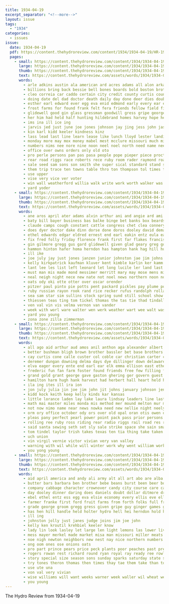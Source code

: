```yaml
---
title: 1934-04-19
excerpt_separator: "<!--more-->"
layout: issue
tags:
  - "1934"
categories:
  - issues
issue:
  date: 1934-04-19
  pdf: https://content.thehydroreview.com/content/1934/1934-04-19/HR-1934-04-19.pdf
  pages:
    - small: https://content.thehydroreview.com/content/1934/1934-04-19/small/HR-1934-04-19-01.jpg
      large: https://content.thehydroreview.com/content/1934/1934-04-19/large/HR-1934-04-19-01.jpg
      thumb: https://content.thehydroreview.com/content/1934/1934-04-19/thumbnails/HR-1934-04-19-01.jpg
      text: https://content.thehydroreview.com/assets/words/1934/1934-04-19/HR-1934-04-19-01.txt
      words:
        - arle adkins austin ala american ard acres adams all alon arkansas alfred are april able area apache america aid and alva
        - billions bring back bessie bell bones boards bold boston brothers burgman both bebe buggy big been brother bradley bowling bassler business brands browne bixler beers brought binger best boys bill bridge bryson but block blaze brown baptist buy braly better brack
        - cleo correia car caddo certain city credit county curtis council christian cattle cox congress cantrell creek cane cream cobb cant court corn company came coffee course cause come con church charles class cotton case
        - doing date del dad doctor death daily day done deer dies doubt days der drilling during dooley daughters does ditmore decker
        - esther earl edward ever egg eva enid edmond early every ear east
        - frost farms for found frank felt fera friends fellow field fight from friday farm first foot fort few flowers froese flood fire frazier free
        - glidewell good gin glass gressman goodwill gress gripe george given green gene gone geary gave goods gaston garden goe
        - her him had held half hunting hildebrand homes harvey hope heaton hall hai holmes hater hermes hor howard hesser hike hamburger hot home hendrix hurt house herndon hold hume head hala harry helen hinton hime has high hosey hydro
        - ims ina ill ice ing
        - jarvis jed just june joe jones johnson jay jing jess john jas
        - kin karl kidd keeler kindness kinz
        - lass lead last line learn lease like lunch lloyd lester landis land lydia life leaders lamb lake late large loss left lips larger less louie
        - monday more may mox money mabel mest mcclure missouri much mildred mary made man most maguire many must miller melody munds meas men mittie march mee mount mile morn mens miles morning maid miss moore moody matter members mer
        - numbers nims nee nore nine noon neel noel north need name neels now new not night near nation nell neck
        - office over owns orders only old oto
        - pro perle persons pan pas pasa people pope pieper piece proctor plate pastor pop page poe president present place press prey pounds proper point part pay pall
        - rear road riggs race roberts rece ruby room rader raymond roads ronald red river roge roll royal reel ried roberson ready riding
        - sale seed sam sons son smith she super sical standard stand staff stolen scott said second shirts shore smoke such saturday shon stove stills stock struck saw spare sherry state see simmons salt sacks standing states suit stewart shall sunday sion service small sorrow seiling sea set shows stole springs school solo
        - them trip trace ten towns table thro ton thompson tol times tex taylor the teacher talk tory tomlin tie truly town too thu tank teas than trailer tailor
        - use upper
        - vise very vice ver voter
        - win wall weatherford willia walk write work worth walker was went wells wonder want wil ways won warner well while wheat week working words west wayne way with whistle will wren water works
        - yard yoder
    - small: https://content.thehydroreview.com/content/1934/1934-04-19/small/HR-1934-04-19-02.jpg
      large: https://content.thehydroreview.com/content/1934/1934-04-19/large/HR-1934-04-19-02.jpg
      thumb: https://content.thehydroreview.com/content/1934/1934-04-19/thumbnails/HR-1934-04-19-02.jpg
      text: https://content.thehydroreview.com/assets/words/1934/1934-04-19/HR-1934-04-19-02.txt
      words:
        - ane aros april ater adams alvin arthur ani and angie ard ami aubrey arch alma appleman albert anton ago able ask adkins all aca ava aid aleen are american
        - baty bill bayer business bas balke binge bet banks box beards beans bars ben back baby buy ber blum but better bate bal bird boot books blow barn bible boschert bon bickell brence bethel brother boys blacks bos baus board bowe bessie bart been bag billy branson bryon
        - claude camps cough constant cattle congress chet clea connery church cloud cant crosswhite coats company cope colony can chamber call chilli cox cline cantrell city chief cody cam crawford czar cold cheap calle cases cruse coker court clinton coulter chi carver came coffee cushing
        - does dyer doctor dake dinn dorse done doros dooley david demand della dors day duncan dewey dare daughter ditmore don dry ded dill dinner davie
        - ethel edwards edgar eldred ernest end earl eakin entz eula east every elmer eld
        - fix fred folly friday florence frank first far flakes francis from fan fine fam fight frid flag few floyd farm ferguson fage fay for force
        - gin gilmore gregg gus gard glidewell given glad geary greg goan george grant ghering grain greet gut govern goods
        - hammon hinton hafer homa herndon has hampton hank hag hill humphrey hosey host hom hot helen huss harry her house havel homes herman harm home had hydro hobart henry hose
        - ill ike
        - joe july jay just jones janzen junior johnston jae jim johns jordan jin
        - kelly kirkpatrick kaufman kluver kent kimble karlin ker kamm krehbiel keys
        - lant lee les list left leonard let long lucile ler land last louise logan lake laber liberty lone lynn leola lou low laundry live legon lay labor
        - must man mis made mond messimer merritt mary may mose mens miller miss maude monday mon millard mustard moser mil most mead myrl morning marion mex model mix mervin
        - neal neigh night nece new nate not noel news northern noon note now near ner
        - oats ody oki otte otter over oscar orender
        - pitzer paul pinto pie potts pent packard pickles pay plume pounds peer private par pork pack pound peat perry plan per phoenix potter
        - ruby russian rayon rook rand rice recker rufus randolph rolla run rando rent russell rowland roy real
        - sea sam star sim sullins stock spring sund still school show see sone soap short simpson son sister supper sun striker she sons senior safe sunday sper special saturday spain stockton sou sickles sylvester sheffer stewart sick shannon silk search southern sains sua smith som
        - thiessen teas ting tom tickel thomas the tas tie thad tindall talkington taw thelma take talk tenn teale then thomason texas tho them triplett thet thirsk theron
        - ven val vin vis velma vernon van vander
        - week with worl ware walter wen werk weather wart wee walt wason wal went worley wagner worker wat wilma werley weldon was wynona williamson winkleman wash won will work wright woodrow weatherford white watson williams well walk
        - yard you young
        - zona zone zilla zimmerman
    - small: https://content.thehydroreview.com/content/1934/1934-04-19/small/HR-1934-04-19-03.jpg
      large: https://content.thehydroreview.com/content/1934/1934-04-19/large/HR-1934-04-19-03.jpg
      thumb: https://content.thehydroreview.com/content/1934/1934-04-19/thumbnails/HR-1934-04-19-03.jpg
      text: https://content.thehydroreview.com/assets/words/1934/1934-04-19/HR-1934-04-19-03.txt
      words:
        - all ago aid arthur aud amos anil anthon aga alexander albert ates ane ami austin april and age arbes ard ary are ann
        - better bushman bligh brown brother bassler bet base brothers bank brought bones boise bridge born ball bessie bill burl bell but business buggy bob bear blum beth bring bot bright been both beckham bance busta ber body big bertha burkhalter bowels betty boys bee
        - cay curtis cone calle custer col coble car christian carter clark class claude close crawford canada cloud civil current canyon con college caddo cry cox crissman colony chief cin coffee count city clear carly cake creason cordell character cope charlie cobb clancy colon coker cutting carney clause cad county can callison calvin channel case colo church charles chase creek cecil cedar chester craig
        - deremer dungan downing delma days dye dillinger down delaware dose day double dodge dickey denham dar denver during date dora demand dinner davis daughter dage don doria decker
        - elva eager every ente end earl ear elk emma ellison east ethel eldred ean enid
        - frederic fun fan farm foster found friends free few filling folks fisher flowers far from first fuse fleenor frank fie frid frisco fine feather for friend fam fog full felton frances floyd frantz friday fry fill fran ford
        - grand gold grant george gave gaston ghering ger govern guest gran grade games granite gates gravel guster gregg good group grow grover gertrude given groat gies game guymon
        - hamilton harm hugh hank harvest had herbert hall heart held hor high homes helps horace her hatfield hick hundred hammer hill hed husband head home health henry hydro has hand hour him hal homa
        - ila ing ites ill ira ion
        - jon july julia jin joe jim john jit johns january johnson jennie
        - kidd kock keith keep kelly kinds kar kansas
        - little lorance laden lay lake laura lindsay leaders line last leath lemon list lenz lopp lee lark lunch lillian land lane letter loyal lawrence let long larger later life large
        - math mai master miles monda mis method mer mound melton mur magic monday men mapel mus moto mile martin most miller may many milles must milton mild mccracken mildred mani mick main mons maude mae marvin margaret man mast miss marriage much more mens made mitchell
        - not now nimo name near news nowka need new nellie night neely north nei ner names nor
        - orm ory office october ody ors over old opal oran otis owen orpha
        - pleas pany perfect pearl power point pack pass prior persons pleasant pete pauls price pat palmer punch post per purnell pot poor patterson pro present pieper poe parle past
        - rolling ree ruby ross riding rear radio riggs rail road res ras russell rey run ridge route ray richardson ruths roi rain rich red robertson ruth reap
        - said santa sewing seth set sly sale strike space she sain small seat standard sulli school stolen smith struck sine sing see such son sen scott salt sells stockton stole stamp suit skaggs short sheriff session shipp simmons smit send sieh saw summer salary stillwell schools sunday sun station shawnee seed service saturday south sire states
        - tom tindel taylor trish takes texas ten tia thing take taken trip tucker tie turner town trial thomas triplett the trailer tole then touch tola ted tax than thi them tool tooth tam
        - uch union
        - vin virgil vernie victor vivian very van valley
        - warning with wil while will winter work why went william works white weed way was writer whitley weeks week willi wife wheel wilson weatherford west well wire wee washington wheat williams wave wilt wisdom wile
        - you yong young
    - small: https://content.thehydroreview.com/content/1934/1934-04-19/small/HR-1934-04-19-04.jpg
      large: https://content.thehydroreview.com/content/1934/1934-04-19/large/HR-1934-04-19-04.jpg
      thumb: https://content.thehydroreview.com/content/1934/1934-04-19/thumbnails/HR-1934-04-19-04.jpg
      text: https://content.thehydroreview.com/assets/words/1934/1934-04-19/HR-1934-04-19-04.txt
      words:
        - aid april america and andy ali army alt all art abo are alba aca ane
        - butter bars barbara ben brother bebe beans burst been beer box business barber baby block brought brothers blue bot bring brookfield big bulk but both bottle bride beverage baxter better besser bernice
        - company cabbage character crownover candy city course care can cake colt chelf charm call canna crystal cream cheron curtis cost cant colony cheese chestnut child candies carman
        - day dooley dinner daring does daniels doubt dollar ditmore dressler don daughters dick dessert double duncan duty detweiler
        - ebel ethel entz ess egg eva elsie economy every ellis eve ella ernest
        - farmer franke first ford fruit farms from forth folks full free fred fresh flowers flakes fine friends farm florence fruits friday for fil
        - grade george groom gregg gress given gripe guy ginger games glen goyne good gee glad gallon green group
        - has hen hill handle held holter hydro hell hei herndon hold had hearty heidebrecht health henry horse hand her home horning harris holy hugh him howard huge husbands
        - ill ing
        - johnston jolly just janes judge joins jim joe john
        - kelly ken kroutil krehbiel keeler know
        - lady lin look lasley let large len light lemons las lower live leedy latter learn liane line last
        - mess mayer merkel made market misa man missouri miller meats miles maynard most men mare more majors mcphearson may much mean miler mai monday mey miss mile malt masoner members marie
        - noe nigh newton neighbors new nest nay nice northern numbers not
        - ong oom ones ose onions oats
        - pro part prince pears price peck plants poor peaches past present pump pretty powell pent place people plant packard pay pounds pound pins plate polish pork per president
        - rogers rowan rest richard round ryan royal ray ready ree rowlan reynolds res ruby raw red rock real room
        - story special size season sons sunday sparks saturday state sack second smith store send stange school sire shell sorrel street swe smit simpson stallion stand steele soap seed sho south spring staples son sunkist surprise smi scarth show sutton sudan swartzendruber sen shoemaker sister still she sale sophia style saucer sugar shower standard
        - try tones theron thomas then times thay tae them take than town trey taylor the
        - use ute una
        - von val very vivian
        - wise williams will want weeks warner week waller wil wheat west worth wedding work went was wat while win walle walt well word white wilson weather with wedlock welcome world
        - you young
---
```


The Hydro Review from 1934-04-19

<!--more-->

